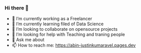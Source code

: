 ### Hi there 👋

- 🔭 I’m currently working as a Freelancer
- 🌱 I’m currently learning filed of Data Science
- 👯 I’m looking to collaborate on opensource projects
- 🤔 I’m looking for help with Teaching and traning people
- 💬 Ask me about
- 📫 How to reach me: https://abin-justinkumaravel.pages.dev
  


